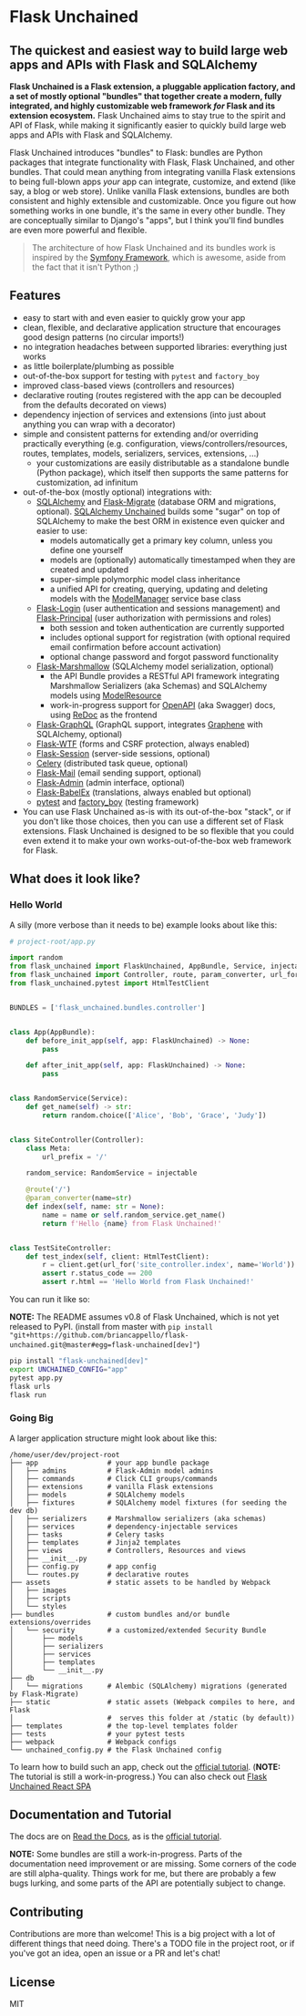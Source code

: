 # Flask Unchained

## The quickest and easiest way to build large web apps and APIs with Flask and SQLAlchemy

**Flask Unchained is a Flask extension, a pluggable application factory, and a set of mostly optional "bundles" that together create a modern, fully integrated, and highly customizable web framework *for* Flask and its extension ecosystem.** Flask Unchained aims to stay true to the spirit and API of Flask, while making it significantly easier to quickly build large web apps and APIs with Flask and SQLAlchemy.

Flask Unchained introduces "bundles" to Flask: bundles are Python packages that integrate functionality with Flask, Flask Unchained, and other bundles. That could mean anything from integrating vanilla Flask extensions to being full-blown apps *your* app can integrate, customize, and extend (like say, a blog or web store). Unlike vanilla Flask extensions, bundles are both consistent and highly extensible and customizable. Once you figure out how something works in one bundle, it's the same in every other bundle. They are conceptually similar to Django's "apps", but I think you'll find bundles are even more powerful and flexible.

> The architecture of how Flask Unchained and its bundles work is inspired by the [Symfony Framework](https://symfony.com/), which is awesome, aside from the fact that it isn't Python ;)

## Features

- easy to start with and even easier to quickly grow your app
- clean, flexible, and declarative application structure that encourages good design patterns (no circular imports!)
- no integration headaches between supported libraries: everything just works
- as little boilerplate/plumbing as possible
- out-of-the-box support for testing with `pytest` and `factory_boy`
- improved class-based views (controllers and resources)
- declarative routing (routes registered with the app can be decoupled from the defaults decorated on views)
- dependency injection of services and extensions (into just about anything you can wrap with a decorator)
- simple and consistent patterns for extending and/or overriding practically everything (e.g. configuration, views/controllers/resources, routes, templates, models, serializers, services, extensions, ...)
   - your customizations are easily distributable as a standalone bundle (Python package), which itself then supports the same patterns for customization, ad infinitum
- out-of-the-box (mostly optional) integrations with:
   - [SQLAlchemy](https://www.sqlalchemy.org/) and [Flask-Migrate](https://flask-migrate.readthedocs.io/en/latest/) (database ORM and migrations, optional). [SQLAlchemy Unchained](https://sqlalchemy-unchained.readthedocs.io/en/latest/) builds some "sugar" on top of SQLAlchemy to make the best ORM in existence even quicker and easier to use:
     - models automatically get a primary key column, unless you define one yourself
     - models are (optionally) automatically timestamped when they are created and updated
     - super-simple polymorphic model class inheritance
     - a unified API for creating, querying, updating and deleting models with the [ModelManager](https://sqlalchemy-unchained.readthedocs.io/en/latest/api.html#modelmanager) service base class
   - [Flask-Login](http://flask-login.readthedocs.io/) (user authentication and sessions management) and [Flask-Principal](https://pythonhosted.org/Flask-Principal/) (user authorization with permissions and roles)
     - both session and token authentication are currently supported
     - includes optional support for registration (with optional required email confirmation before account activation)
     - optional change password and forgot password functionality
   - [Flask-Marshmallow](https://flask-marshmallow.readthedocs.io/en/latest/) (SQLAlchemy model serialization, optional)
      - the API Bundle provides a RESTful API framework integrating Marshmallow Serializers (aka Schemas) and SQLAlchemy models using [ModelResource](https://flask-unchained.readthedocs.io/en/latest/api/api_bundle.html#modelresource)
      - work-in-progress support for [OpenAPI](https://swagger.io/specification/) (aka Swagger) docs, using [ReDoc](https://github.com/Rebilly/ReDoc) as the frontend
   - [Flask-GraphQL](https://github.com/graphql-python/flask-graphql) (GraphQL support, integrates [Graphene](https://docs.graphene-python.org/en/latest/) with SQLAlchemy, optional)
   - [Flask-WTF](https://flask-wtf.readthedocs.io/en/stable/) (forms and CSRF protection, always enabled)
   - [Flask-Session](https://pythonhosted.org/Flask-Session/) (server-side sessions, optional)
   - [Celery](http://docs.celeryproject.org/en/latest/index.html) (distributed task queue, optional)
   - [Flask-Mail](https://pythonhosted.org/flask-mail/) (email sending support, optional)
   - [Flask-Admin](https://flask-admin.readthedocs.io/en/latest/) (admin interface, optional)
   - [Flask-BabelEx](https://pythonhosted.org/Flask-BabelEx/) (translations, always enabled but optional)
   - [pytest](https://docs.pytest.org/en/latest/) and [factory_boy](https://factoryboy.readthedocs.io/en/latest/) (testing framework)
- You can use Flask Unchained as-is with its out-of-the-box "stack", or if you don't like those choices, then you can use a different set of Flask extensions. Flask Unchained is designed to be so flexible that you could even extend it to make your own works-out-of-the-box web framework for Flask.

## What does it look like?

### Hello World

A silly (more verbose than it needs to be) example looks about like this:

```python
# project-root/app.py

import random
from flask_unchained import FlaskUnchained, AppBundle, Service, injectable
from flask_unchained import Controller, route, param_converter, url_for
from flask_unchained.pytest import HtmlTestClient


BUNDLES = ['flask_unchained.bundles.controller']


class App(AppBundle):
    def before_init_app(self, app: FlaskUnchained) -> None:
        pass

    def after_init_app(self, app: FlaskUnchained) -> None:
        pass


class RandomService(Service):
    def get_name(self) -> str:
        return random.choice(['Alice', 'Bob', 'Grace', 'Judy'])


class SiteController(Controller):
    class Meta:
        url_prefix = '/'

    random_service: RandomService = injectable

    @route('/')
    @param_converter(name=str)
    def index(self, name: str = None):
        name = name or self.random_service.get_name()
        return f'Hello {name} from Flask Unchained!'


class TestSiteController:
    def test_index(self, client: HtmlTestClient):
        r = client.get(url_for('site_controller.index', name='World'))
        assert r.status_code == 200
        assert r.html == 'Hello World from Flask Unchained!'
```

You can run it like so:

**NOTE:** The README assumes v0.8 of Flask Unchained, which is not yet released to PyPI. (install from master with `pip install "git+https://github.com/briancappello/flask-unchained.git@master#egg=flask-unchained[dev]"`)

```bash
pip install "flask-unchained[dev]"
export UNCHAINED_CONFIG="app"
pytest app.py
flask urls
flask run
```

### Going Big

A larger application structure might look about like this:

```
/home/user/dev/project-root
├── app                 # your app bundle package
│   ├── admins          # Flask-Admin model admins
│   ├── commands        # Click CLI groups/commands
│   ├── extensions      # vanilla Flask extensions
│   ├── models          # SQLAlchemy models
│   ├── fixtures        # SQLAlchemy model fixtures (for seeding the dev db)
│   ├── serializers     # Marshmallow serializers (aka schemas)
│   ├── services        # dependency-injectable services
│   ├── tasks           # Celery tasks
│   ├── templates       # Jinja2 templates
│   ├── views           # Controllers, Resources and views
│   ├── __init__.py
│   ├── config.py       # app config
│   └── routes.py       # declarative routes
├── assets              # static assets to be handled by Webpack
│   ├── images
│   ├── scripts
│   └── styles
├── bundles             # custom bundles and/or bundle extensions/overrides
│   └── security        # a customized/extended Security Bundle
│       ├── models
│       ├── serializers
│       ├── services
│       ├── templates
│       └── __init__.py
├── db
│   └── migrations      # Alembic (SQLAlchemy) migrations (generated by Flask-Migrate)
├── static              # static assets (Webpack compiles to here, and Flask
│                       #  serves this folder at /static (by default))
├── templates           # the top-level templates folder
├── tests               # your pytest tests
├── webpack             # Webpack configs
└── unchained_config.py # the Flask Unchained config
```

To learn how to build such an app, check out the [official tutorial](https://flask-unchained.readthedocs.io/en/latest/tutorial/index.html). (**NOTE:** The tutorial is still a work-in-progress.) You can also check out [Flask Unchained React SPA](https://github.com/briancappello/flask-unchained-react-spa)

## Documentation and Tutorial

The docs are on [Read the Docs](https://flask-unchained.readthedocs.io/en/latest/index.html), as is the [official tutorial](https://flask-unchained.readthedocs.io/en/latest/tutorial/index.html).

**NOTE:** Some bundles are still a work-in-progress. Parts of the documentation need improvement or are missing. Some corners of the code are still alpha-quality. Things work for me, but there are probably a few bugs lurking, and some parts of the API are potentially subject to change.

## Contributing

Contributions are more than welcome! This is a big project with a lot of different things that need doing. There's a TODO file in the project root, or if you've got an idea, open an issue or a PR and let's chat!

## License

MIT
